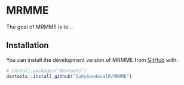 
<!-- README.md is generated from README.Rmd. Please edit that file -->

# MRMME

<!-- badges: start -->
<!-- badges: end -->

The goal of MRMME is to …

## Installation

You can install the development version of MRMME from
[GitHub](https://github.com/) with:

``` r
# install.packages("devtools")
devtools::install_github("GabySandovalM/MRMME")
```

